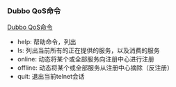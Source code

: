 ### Dubbo QoS命令
[Dubbo QoS命令](http://dubbo.apache.org/zh-cn/docs/user/references/qos.html)
- help: 帮助命令，列出
- ls: 列出当前所有的正在提供的服务，以及消费的服务
- online: 动态将某个或全部服务向注册中心进行注册
- offline: 动态将某个或全部服务从注册中心摘除（反注册）
- quit: 退出当前telnet会话